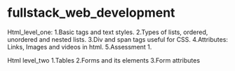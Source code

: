 # fullstack_web_development
Html_level_one:
1.Basic tags and text styles.
2.Types of lists, ordered, unordered and nested lists.
3.Div and span tags useful for CSS.
4.Attributes: Links, Images and videos in html.
5.Assessment 1.


Html level_two
1.Tables
2.Forms and its elements
3.Form attributes
